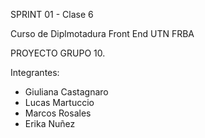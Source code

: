 SPRINT 01 - Clase 6

Curso de Diplmotadura Front End UTN FRBA

PROYECTO GRUPO 10.

Integrantes:
- Giuliana Castagnaro
- Lucas Martuccio
- Marcos Rosales
- Erika Nuñez
